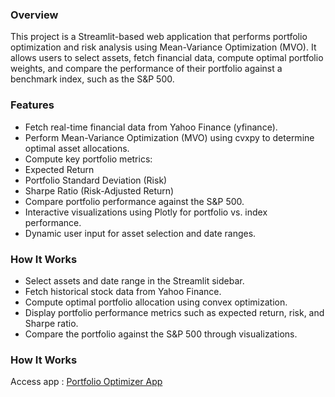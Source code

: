 ### Overview
This project is a Streamlit-based web application that performs portfolio optimization and risk analysis using Mean-Variance Optimization (MVO). It allows users to select assets, fetch financial data, compute optimal portfolio weights, and compare the performance of their portfolio against a benchmark index, such as the S&P 500.

### Features
* Fetch real-time financial data from Yahoo Finance (yfinance).
* Perform Mean-Variance Optimization (MVO) using cvxpy to determine optimal asset allocations.
* Compute key portfolio metrics:
* Expected Return
* Portfolio Standard Deviation (Risk)
* Sharpe Ratio (Risk-Adjusted Return)
* Compare portfolio performance against the S&P 500.
* Interactive visualizations using Plotly for portfolio vs. index performance.
* Dynamic user input for asset selection and date ranges.

### How It Works
* Select assets and date range in the Streamlit sidebar.
* Fetch historical stock data from Yahoo Finance.
* Compute optimal portfolio allocation using convex optimization.
* Display portfolio performance metrics such as expected return, risk, and Sharpe ratio.
* Compare the portfolio against the S&P 500 through visualizations.

### How It Works
Access app : [Portfolio Optimizer App](https://port-opt.streamlit.app)
